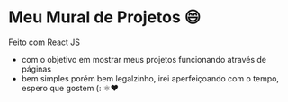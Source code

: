 # Meu Mural de Projetos 😄
Feito com React JS
* com o objetivo em mostrar meus projetos funcionando através de páginas
* bem simples porém bem legalzinho, irei aperfeiçoando com o tempo, espero que gostem (:
⚛❤
